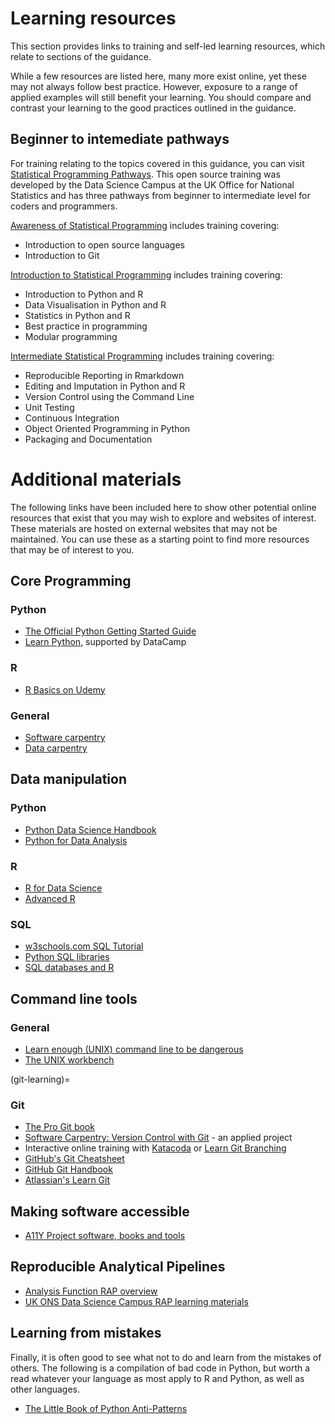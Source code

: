 # Learning resources

This section provides links to training and self-led learning resources, which relate to sections of the guidance.

While a few resources are listed here, many more exist online, yet these may not always follow best practice.
However, exposure to a range of applied examples will still benefit your learning.
You should compare and contrast your learning to the good practices outlined in the guidance.

## Beginner to intemediate pathways

For training relating to the topics covered in this guidance, you can visit [Statistical Programming Pathways](https://datasciencecampus.github.io/statistical_programming_training_pathways/). This open source training was developed by the Data Science Campus at the UK Office for National Statistics and has three pathways from beginner to intermediate level for coders and programmers.

[Awareness of Statistical Programming](https://datasciencecampus.github.io/statistical_programming_training_pathways/stats_pathway_awareness.html) includes training covering:
- Introduction to open source languages
- Introduction to Git

[Introduction to Statistical Programming](https://datasciencecampus.github.io/statistical_programming_training_pathways/stats_pathway_intro.html) includes training covering:
- Introduction to Python and R
- Data Visualisation in Python and R
- Statistics in Python and R
- Best practice in programming
- Modular programming

[Intermediate Statistical Programming](https://datasciencecampus.github.io/statistical_programming_training_pathways/stats_pathway_intro.html) includes training covering:
- Reproducible Reporting in Rmarkdown 
- Editing and Imputation in Python and R
- Version Control using the Command Line
- Unit Testing
- Continuous Integration
- Object Oriented Programming in Python
- Packaging and Documentation


# Additional materials 

The following links have been included here to show other potential online resources that exist that you may wish to explore and websites of interest. These materials are hosted on external websites that may not be maintained. You can use these as a starting point to find more resources that may be of interest to you.

## Core Programming
### Python

* [The Official Python Getting Started Guide](https://www.python.org/about/gettingstarted/)
* [Learn Python](https://www.learnpython.org/), supported by DataCamp


### R

* [R Basics on Udemy](https://www.udemy.com/course/r-basics/)


### General

* [Software carpentry](https://software-carpentry.org/lessons/)
* [Data carpentry](https://datacarpentry.org/lessons/)


## Data manipulation

### Python

* [Python Data Science Handbook](https://jakevdp.github.io/PythonDataScienceHandbook/index.html)
* [Python for Data Analysis](https://github.com/wesm/pydata-book)


### R

* [R for Data Science](https://r4ds.had.co.nz/)
* [Advanced R](https://adv-r.hadley.nz/index.html)


### SQL

* [w3schools.com SQL Tutorial](https://www.w3schools.com/sql/default.asp)
* [Python SQL libraries](https://realpython.com/python-sql-libraries/)
* [SQL databases and R](http://datacarpentry.org/R-ecology-lesson/05-r-and-databases.html)


## Command line tools

### General

* [Learn enough (UNIX) command line to be dangerous](https://www.learnenough.com/command-line-tutorial/basics)
* [The UNIX workbench](https://seankross.com/the-unix-workbench/)


(git-learning)=
### Git

* [The Pro Git book](https://git-scm.com/book/en/v2)
* [Software Carpentry: Version Control with Git](https://swcarpentry.github.io/git-novice/) - an applied project
* Interactive online training with [Katacoda](https://www.katacoda.com/courses/git) or [Learn Git Branching](https://learngitbranching.js.org/)
* [GitHub's Git Cheatsheet](https://education.github.com/git-cheat-sheet-education.pdf)
* [GitHub Git Handbook](https://guides.github.com/introduction/git-handbook/)
* [Atlassian's Learn Git](https://www.atlassian.com/git)



## Making software accessible

* [A11Y Project software, books and tools](https://www.a11yproject.com/resources/)


## Reproducible Analytical Pipelines

* [Analysis Function RAP overview](https://analysisfunction.civilservice.gov.uk/support/reproducible-analytical-pipelines/)
* [UK ONS Data Science Campus RAP learning materials](https://github.com/datasciencecampus/gov-uk-rap-materials)


## Learning from mistakes

Finally, it is often good to see what not to do and learn from the mistakes of others.
The following is a compilation of bad code in Python, but worth a read whatever your language as most apply to R and Python, as well as other languages.

* [The Little Book of Python Anti-Patterns](https://docs.quantifiedcode.com/python-anti-patterns/index.html)
